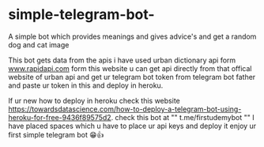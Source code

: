 # simple-telegram-bot-
A simple bot which provides meanings  and gives advice's and get a random dog and cat image

This bot gets data from the apis i have used urban dictionary api form www.rapidapi.com form this website u can get api directly from that offical website of urban api
and get ur telegram bot token from telegram bot father and paste ur token in this and deploy in heroku.

If ur new how to deploy in heroku check this website https://towardsdatascience.com/how-to-deploy-a-telegram-bot-using-heroku-for-free-9436f89575d2.
check this bot at      "" t.me/firstudemybot ""
I have placed spaces which u have to place ur api keys and deploy it enjoy ur first simple telegram bot 😁👍
